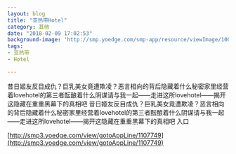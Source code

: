 ```yaml
---
layout: blog
title: "亚热带Hotel"
category: 其他
date: "2018-02-09 17:02:53"
background-image: 'http://smp.yoedge.com/smp-app/resource/viewImage/1003696appline.png'
tags:
- 亚热带
- Hotel

---
```

昔日姬友反目成仇？巨乳美女竟遭欺凌？恶言相向的背后隐藏着什么秘密家里经营着lovehotel的第三者酝酿着什么阴谋请与我一起——走进这所lovehotel——揭开这隐藏在重重黑幕下的真相吧
昔日姬友反目成仇？巨乳美女竟遭欺凌？恶言相向的背后隐藏着什么秘密家里经营着lovehotel的第三者酝酿着什么阴谋请与我一起——走进这所lovehotel——揭开这隐藏在重重黑幕下的真相吧
入口

[http://smp3.yoedge.com/view/gotoAppLine/1107749](http://smp3.yoedge.com/view/gotoAppLine/1107749)

        
